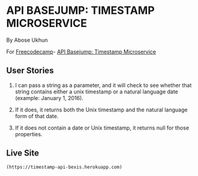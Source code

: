 # API BASEJUMP: TIMESTAMP MICROSERVICE

By Abose Ukhun

For [Freecodecamp](https://www.freecodecamp.com/)- [API Basejump: Timestamp Microservice](https://www.freecodecamp.com/challenges/timestamp-microservice)

## User Stories 
   1. I can pass a string as a parameter, and it will check to see whether 
   that string contains either a unix timestamp or a natural language date
   (example: January 1, 2016).
    
   2.  If it does, it returns both the Unix timestamp and the natural 
   language form of that date.
    
   3.  If it does not contain a date or Unix timestamp, it returns null 
   for those properties.
    

## Live Site
    (https://timestamp-api-bexis.herokuapp.com)
   